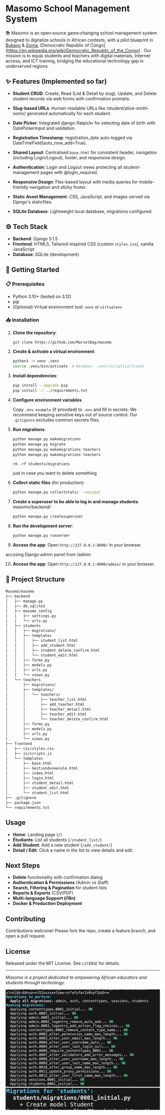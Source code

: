 # Masomo School Management System

📚 Masomo is an open‑source game‑changing school management system designed to digitalize schools in African contexts, with a pilot blueprint in [Bukavu](https://en.wikipedia.org/wiki/Bukavu) & [Goma](https://en.wikipedia.org/wiki/Goma), [Democratic Republic of Congo] (https://en.wikipedia.org/wiki/Democratic_Republic_of_the_Congo) . Our mission is to equip students and teachers with digital materials, Internet access, and ICT training, bridging the educational technology gap in underserved regions.


## ✨ Features (Implemented so far)

* **Student CRUD**: Create, Read (List & Detail by slug), Update, and Delete student records via web forms with confirmation prompts.

* **Slug-based URLs**: Human-readable URLs like /student/alice-smith-somo/ generated automatically for each student.

* **Date Picker**: Integrated django-flatpickr for selecting date of birth with DatePickerInput and validation.

* **Registration Timestamp**: registration_date auto-logged via DateTimeField(auto_now_add=True).

* **Shared Layout**: Centralised `base.html` for consistent header, navigation (including Login/Logout), footer, and responsive design.

* **Authentication**: Login and Logout views protecting all student-management pages with @login_required.

* **Responsive Design**: Flex-based layout with media queries for mobile-friendly navigation and sticky footer.

* **Static Asset Management**: CSS, JavaScript, and images served via Django's staticfiles.

* **SQLite Database**: Lightweight local database, migrations configured.

## ⚙️ Tech Stack

* **Backend**: Django 5.1.5
* **Frontend**: HTML5, Tailwind-inspired CSS (custom `styles.css`), vanilla JavaScript
* **Database**: SQLite (development)

## 🚀 Getting Started

### 📋 Prerequisites

* Python 3.10+ (tested on 3.12)
* pip
* (Optional) Virtual environment tool: `venv` or `virtualenv`

### 📥 Installation

1. **Clone the repository**:

   ```bash
   git clone https://github.com/MarcelBag/masomo
   ```

2. **Create & activate a virtual environment**:

   ```bash
   python3 -m venv .venv
   source .venv/bin/activate  # Windows: .venv\Scripts\activate
   ```

3. **Install dependencies**:

   ```bash
   pip install --upgrade pip
   pip install -r ../requirements.txt
   ```

4. **Configure environment variables**

   Copy `.env.example` (if provided) to `.env` and fill in secrets. We recommend keeping sensitive keys out of source control. Our `.gitignore` excludes common secrets files.

5. **Run migrations**:

   ```bash
   python manage.py makemigrations
   python manage.py migrate
   python manage.py makemigrations teachers
   python manage.py makemigrations teachers
   ```
   ```
   rm -rf students/migrations

   ``` 
   just in case you want to delete something

6. **Collect static files** (for production):

   ```bash
   python manage.py collectstatic --noinput
   ```
7. **Create a superuser to be able to log in and manage students**:
    masomo/backend/

   ```bash
   python manage.py createsuperuser
   ```

8. **Run the development server**:

   ```bash
   python manage.py runserver
   ```
9. **Access the app**: Open `http://127.0.0.1:8000/` in your browser.

 accssing Django admin panel from /admin

10. **Access the app**: Open `http://127.0.0.1:8000/admin/` in your browser.

## 📁 Project Structure

```
Masomo/masomo
├── backend
│   ├── manage.py
│   ├── db.sqlite3
│   ├── masomo_config
│   │   ├── settings.py
│   │   └── urls.py
│   ├── students
│   │   ├── migrations/
│   │   ├── templates
│   │   │   ├── student_list.html
│   │   │   ├── add_student.html
│   │   │   ├── student_delete_confirm.html
│   │   │   └── student_edit.html
│   │   ├── forms.py
│   │   ├── models.py
│   │   ├── urls.py
│   │   └── views.py
│   └── teachers
│       ├── migrations/
│       ├── templates/
│       │   └── teachers/
│       │       ├── teacher_list.html
│       │       ├── add_teacher.html
│       │       ├── teacher_detail.html
│       │       ├── teacher_edit.html
│       │       └── teacher_delete_confirm.html
│       ├── forms.py
│       ├── models.py
│       ├── urls.py
│       └── views.py
├── frontend
│   ├── css/styles.css
│   ├── js/scripts.js
│   └── templates
│       ├── base.html
│       ├── Gestionduneecole.html
│       ├── index.html
│       ├── login.html
│       ├── student_detail.html
│       ├── student_edit.html
│       └── student_list.html
├── .gitignore
├── package.json
└── requirements.txt

```

## Usage

* **Home**: Landing page (`/`)
* **Étudiants**: List all students (`/student_list/`)
* **Add Student**: Add a new student (`/add_student/`)
* **Detail / Edit**: Click a name in the list to view details and edit.

## Next Steps

* **Delete** functionality with confirmation dialog
* **Authentication & Permissions** (Admin vs Staff)
* **Search, Filtering & Pagination** for student lists
* **Reports & Exports** (CSV/PDF)
* **Multi-language Support (i18n)**
* **Docker & Production Deployment**

## Contributing

Contributions welcome! Please fork the repo, create a feature branch, and open a pull request.

## License

Released under the MIT License. See `LICENSE` for details.

---

*Masomo is a project dedicated to empowering African educators and students through technology.*

![alt text](image.png)
![alt text](image-1.png)